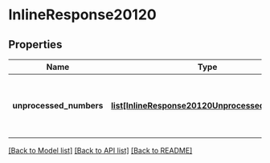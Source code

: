# InlineResponse20120

## Properties
Name | Type | Description | Notes
------------ | ------------- | ------------- | -------------
**unprocessed_numbers** | [**list[InlineResponse20120UnprocessedNumbers]**](InlineResponse20120UnprocessedNumbers.md) | The information about unprocessed phone numbers. | [optional] 

[[Back to Model list]](../README.md#documentation-for-models) [[Back to API list]](../README.md#documentation-for-api-endpoints) [[Back to README]](../README.md)

